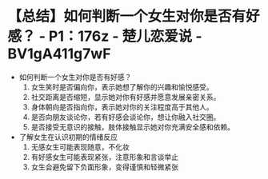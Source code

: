 # 【总结】如何判断一个女生对你是否有好感？ - P1：176z - 楚儿恋爱说 - BV1gA411g7wF

-   如何判断一个女生对你是否有好感？
    1.  女生笑时是否偏向你，表示她想了解你的兴趣和愉悦感受。
    2.  社交距离是否缩短，显示她对你有好感并愿意发展亲密关系。
    3.  身体朝向是否指向你，表示她对你的关注程度高于其他人。
    4.  是否向朋友谈论你，若有好感会谈论你，想让你融入社交圈。
    5.  是否接受无意识的接触，肢体接触显示她对你充满安全感和依赖。
-   了解女生在认识初期的情绪反应
    1.  无感女生可能表现随意，不化妆
    2.  有好感女生可能表现紧张，注意形象和言谈举止
    3.  女生会避免留下负面形象，变得谨慎和轻微紧张